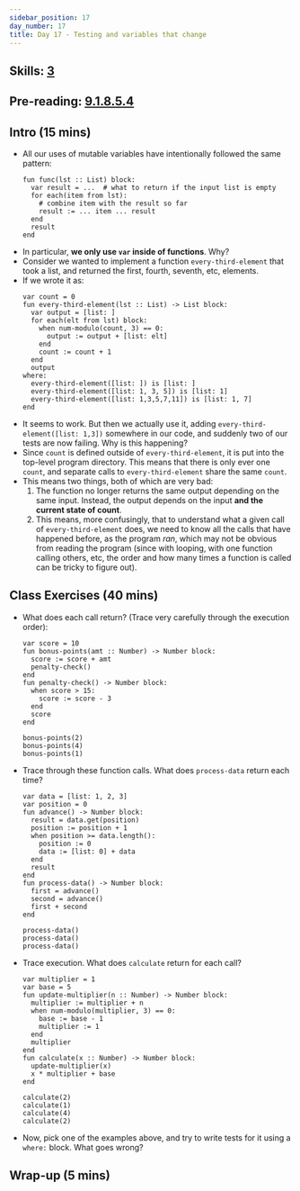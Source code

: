 ```yaml
---
sidebar_position: 17
day_number: 17
title: Day 17 - Testing and variables that change
---
```


## Skills: [3](/skills/#(3))

## Pre-reading: [9.1.8.5.4]({{DCIC_DOMAIN}}/intro-python.html#(part._.Testing_and_variables_that_can_change))

## Intro (15 mins)
- All our uses of mutable variables have intentionally followed the same pattern:
  ```pyret
  fun func(lst :: List) block:
    var result = ...  # what to return if the input list is empty
    for each(item from lst):
      # combine item with the result so far
      result := ... item ... result
    end
    result
  end
  ```
- In particular, **we only use `var` inside of functions**. Why? 
- Consider we wanted to implement a function `every-third-element` that took a
  list, and returned the first, fourth, seventh, etc, elements. 
- If we wrote it as:
  ```pyret
  var count = 0
  fun every-third-element(lst :: List) -> List block:
    var output = [list: ]
    for each(elt from lst) block:
      when num-modulo(count, 3) == 0:
        output := output + [list: elt]
      end
      count := count + 1
    end
    output
  where:
    every-third-element([list: ]) is [list: ]
    every-third-element([list: 1, 3, 5]) is [list: 1]
    every-third-element([list: 1,3,5,7,11]) is [list: 1, 7]
  end
  ```
- It seems to work. But then we actually use it, adding
  `every-third-element([list: 1,3])` somewhere in our code, and suddenly two of
  our tests are now failing. Why is this happening? 
- Since `count` is defined outside of `every-third-element`, it is put into the
  top-level program directory. This means that there is only ever one `count`,
  and separate calls to `every-third-element` share the same `count`. 
- This means two things, both of which are very bad:
  1. The function no longer returns the same output depending on the same input.
     Instead, the output depends on the input **and the current state of count**.
  2. This means, more confusingly, that to understand what a given call of
     `every-third-element` does, we need to know all the calls that have
     happened before, as the program _ran_, which may not be obvious from
     reading the program (since with looping, with one function calling others,
     etc, the order and how many times a function is called can be tricky to
     figure out).
  

## Class Exercises (40 mins)
- What does each call return? (Trace very carefully through the execution order):
  ```pyret
  var score = 10
  fun bonus-points(amt :: Number) -> Number block:
    score := score + amt
    penalty-check()
  end
  fun penalty-check() -> Number block:
    when score > 15:
      score := score - 3
    end
    score
  end
  
  bonus-points(2)
  bonus-points(4) 
  bonus-points(1)
  ```
- Trace through these function calls. What does `process-data` return each time?
  ```pyret
  var data = [list: 1, 2, 3]
  var position = 0
  fun advance() -> Number block:
    result = data.get(position)
    position := position + 1
    when position >= data.length():
      position := 0
      data := [list: 0] + data
    end
    result
  end
  fun process-data() -> Number block:
    first = advance()
    second = advance()
    first + second
  end
  
  process-data()
  process-data()
  process-data()
  ```

- Trace execution. What does `calculate` return for each call?
  ```pyret
  var multiplier = 1
  var base = 5
  fun update-multiplier(n :: Number) -> Number block:
    multiplier := multiplier + n
    when num-modulo(multiplier, 3) == 0:
      base := base - 1
      multiplier := 1
    end
    multiplier
  end
  fun calculate(x :: Number) -> Number block:
    update-multiplier(x)
    x * multiplier + base
  end
  
  calculate(2)
  calculate(1) 
  calculate(4)
  calculate(2)
  ``` 
- Now, pick one of the examples above, and try to write tests for it using a `where:` block. What goes wrong?

## Wrap-up (5 mins)


